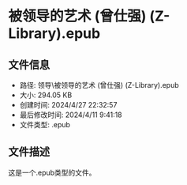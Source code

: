 ﻿# 被领导的艺术 (曾仕强) (Z-Library).epub

## 文件信息
- 路径: 领导\被领导的艺术 (曾仕强) (Z-Library).epub
- 大小: 294.05 KB
- 创建时间: 2024/4/27 22:32:57
- 最后修改时间: 2024/4/11 9:41:18
- 文件类型: .epub

## 文件描述
这是一个.epub类型的文件。

